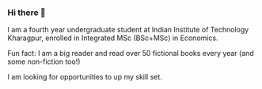 ### Hi there 👋

<!--
**PetalsOnWind/PetalsOnWind** is a ✨ _special_ ✨ repository because its `README.md` (this file) appears on your GitHub profile.

Here are some ideas to get you started:

- 🔭 I’m currently working on ...
- 🌱 I’m currently learning ...
- 👯 I’m looking to collaborate on ...
- 🤔 I’m looking for help with ...
- 💬 Ask me about ...
- 📫 How to reach me: ...
- 😄 Pronouns: ...
- ⚡ Fun fact: ...
-->

I am a fourth year undergraduate student at Indian Institute of Technology Kharagpur, 
enrolled in Integrated MSc (BSc+MSc) in Economics.

Fun fact: I am a big reader and read over 50 fictional books every year (and some
non-fiction too!)

I am looking for opportunities to up my skill set.
